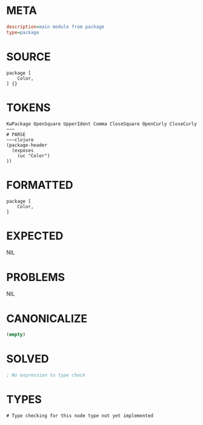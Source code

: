 # META
~~~ini
description=main module from package
type=package
~~~
# SOURCE
~~~roc
package [
    Color,
] {}
~~~
# TOKENS
~~~text
KwPackage OpenSquare UpperIdent Comma CloseSquare OpenCurly CloseCurly ~~~
# PARSE
~~~clojure
(package-header
  (exposes
    (uc "Color")
))
~~~
# FORMATTED
~~~roc
package [
	Color,
]

~~~
# EXPECTED
NIL
# PROBLEMS
NIL
# CANONICALIZE
~~~clojure
(empty)
~~~
# SOLVED
~~~clojure
; No expression to type check
~~~
# TYPES
~~~roc
# Type checking for this node type not yet implemented
~~~
